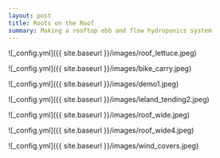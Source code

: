 ```yaml
---
layout: post
title: Roots on the Roof
summary: Making a rooftop ebb and flow hydroponics system
---
```


![_config.yml]({{ site.baseurl }}/images/roof_lettuce.jpeg)

![_config.yml]({{ site.baseurl }}/images/bike_carry.jpeg)

![_config.yml]({{ site.baseurl }}/images/demo1.jpeg)

![_config.yml]({{ site.baseurl }}/images/leland_tending2.jpeg)

![_config.yml]({{ site.baseurl }}/images/roof_wide.jpeg)

![_config.yml]({{ site.baseurl }}/images/roof_wide4.jpeg)

![_config.yml]({{ site.baseurl }}/images/wind_covers.jpeg)


<!-- Import the component -->
<script type="module" src="https://unpkg.com/@google/model-viewer/dist/model-viewer.js"></script>
<script nomodule src="https://unpkg.com/@google/model-viewer/dist/model-viewer-legacy.js"></script>

<!-- Use it like any other HTML element -->
<model-viewer src="/images/1up_hydro_assym.glb" style="width:500px; height:500px;" auto-rotate camera-controls camera-orbit="180deg 30deg 105%"></model-viewer>

